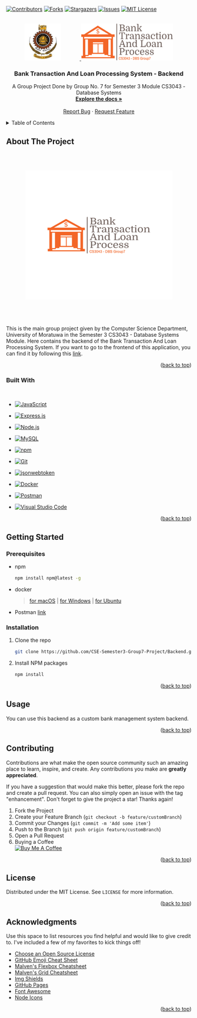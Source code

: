 
<a name="readme-top"></a>

[![Contributors][contributors-shield]][contributors-url]
[![Forks][forks-shield]][forks-url]
[![Stargazers][stars-shield]][stars-url]
[![Issues][issues-shield]][issues-url]
[![MIT License][license-shield]][license-url]



<!-- PROJECT LOGO -->
<br />
<div align="center">
  <a href="https://github.com/CSE-Semester3-Group7-Project/Backend/">
    <img src="assets/uom.png" alt="Logo" width="100" height="100" style = "margin: 0 50px 0 0">
    <img src="assets/logo.png" alt="Logo" width="250" height="100" margin="0 10 0">
  </a>

  <h3 align="center">Bank Transaction And Loan Processing System - Backend</h3>

  <p align="center">
    A Group Project Done by Group No. 7 for Semester 3 Module CS3043 - Database Systems
    <br />
    <a href="https://github.com/CSE-Semester3-Group7-Project/Backend/assets/ProjectDescription.pdf"><strong>Explore the docs »</strong></a>
    <br />
    <br />
    <a href="https://github.com/CSE-Semester3-Group7-Project/Backend/issues">Report Bug</a>
    ·
    <a href="https://github.com/CSE-Semester3-Group7-Project/Backend/pulls">Request Feature</a>
  </p>
</div>



<!-- TABLE OF CONTENTS -->
<details>
  <summary>Table of Contents</summary>
  <ol>
    <li>
      <a href="#about-the-project">About The Project</a>
      <ul>
        <li><a href="#built-with">Built With</a></li>
      </ul>
    </li>
    <li>
      <a href="#getting-started">Getting Started</a>
      <ul>
        <li><a href="#prerequisites">Prerequisites</a></li>
        <li><a href="#installation">Installation</a></li>
      </ul>
    </li>
    <li><a href="#usage">Usage</a></li>
    <li><a href="#contributing">Contributing</a></li>
    <li><a href="#license">License</a></li>
    <li><a href="#acknowledgments">Acknowledgments</a></li>
  </ol>
</details>



<!-- ABOUT THE PROJECT -->
## About The Project
<div align = center>
  <img src="assets/logo1.png" alt="Logo" width="400" height="350" style = "margin: 50px">
</div>
<br>
This is the main group project given by the Computer Science Department, University of Moratuwa in the Semester 3 CS3043 - Database Systems Module. Here contains the backend of the Bank Transaction And Loan Processing System. If you want to go to the frontend of this application, you can find it by following this <a href="https://github.com/CSE-Semester3-Group7-Project/Frontend">link</a>.

<p align="right">(<a href="#readme-top">back to top</a>)</p>



### Built With
<br>

- [![JavaScript](https://img.shields.io/badge/JavaScript-standard-brightgreen.svg?logo=javascript)](https://standardjs.com)

- [![Express.js](https://img.shields.io/badge/Express.js-4.x-brightgreen.svg?logo=node.js)](https://expressjs.com)

- [![Node.js](https://img.shields.io/badge/Node.js-14.x-brightgreen.svg?logo=node.js)](https://nodejs.org)

- [![MySQL](https://img.shields.io/badge/MySQL-8.x-brightgreen.svg?logo=mysql)](https://www.mysql.com/)

- [![npm](https://img.shields.io/badge/npm-6.x-brightgreen.svg?logo=npm)](https://www.npmjs.com/)

- [![Git](https://img.shields.io/badge/Git-2.x-brightgreen.svg?logo=git)](https://git-scm.com/)

- [![jsonwebtoken](https://img.shields.io/badge/jsonwebtoken-8.x-brightgreen.svg?logo=npm)](https://www.npmjs.com/package/jsonwebtoken)

- [![Docker](https://img.shields.io/badge/Docker-19.x-brightgreen.svg?logo=docker)](https://www.docker.com/)

- [![Postman](https://img.shields.io/badge/Postman-7.x-brightgreen.svg?logo=postman)](https://www.postman.com/)

- [![Visual Studio Code](https://img.shields.io/badge/Visual%20Studio%20Code-1.x-brightgreen.svg?logo=visual-studio-code)](https://code.visualstudio.com/)


<p align="right">(<a href="#readme-top">back to top</a>)</p>



<!-- GETTING STARTED -->
## Getting Started


### Prerequisites

* npm
  ```sh
  npm install npm@latest -g
  ```
* docker
  > <a href="https://docs.docker.com/docker-for-mac/install/">for macOS</a> |
  <a href="https://docs.docker.com/docker-for-windows/install/">for Windows</a> |
  <a href="https://docs.docker.com/engine/install/ubuntu/">for Ubuntu</a>

* Postman <a href="https://www.postman.com/">link</a>
### Installation

1. Clone the repo
   ```sh
   git clone https://github.com/CSE-Semester3-Group7-Project/Backend.git
   ```
2. Install NPM packages
   ```sh
   npm install
   ```

<p align="right">(<a href="#readme-top">back to top</a>)</p>



<!-- USAGE EXAMPLES -->
## Usage

You can use this backend as a custom bank management system backend.


<p align="right">(<a href="#readme-top">back to top</a>)</p>



<!-- CONTRIBUTING -->
## Contributing

Contributions are what make the open source community such an amazing place to learn, inspire, and create. Any contributions you make are **greatly appreciated**.

If you have a suggestion that would make this better, please fork the repo and create a pull request. You can also simply open an issue with the tag "enhancement".
Don't forget to give the project a star! Thanks again!

1. Fork the Project
2. Create your Feature Branch (`git checkout -b feature/customBranch`)
3. Commit your Changes (`git commit -m 'Add some item'`)
4. Push to the Branch (`git push origin feature/customBranch`)
5. Open a Pull Request
6. Buying a Coffee <br>
[![Buy Me A Coffee](https://img.shields.io/badge/Buy%20Me%20A%20Coffee-black?style=for-the-badge&logo=buy-me-a-coffee)](https://www.buymeacoffee.com/damiBauY)


<p align="right">(<a href="#readme-top">back to top</a>)</p>



<!-- LICENSE -->
## License

Distributed under the MIT License. See `LICENSE` for more information.

<p align="right">(<a href="#readme-top">back to top</a>)</p>

<!-- ACKNOWLEDGMENTS -->
## Acknowledgments

Use this space to list resources you find helpful and would like to give credit to. I've included a few of my favorites to kick things off!

* [Choose an Open Source License](https://choosealicense.com)
* [GitHub Emoji Cheat Sheet](https://www.webpagefx.com/tools/emoji-cheat-sheet)
* [Malven's Flexbox Cheatsheet](https://flexbox.malven.co/)
* [Malven's Grid Cheatsheet](https://grid.malven.co/)
* [Img Shields](https://shields.io)
* [GitHub Pages](https://pages.github.com)
* [Font Awesome](https://fontawesome.com)
* [Node Icons](https://Node-icons.github.io/Node-icons/search)

<p align="right">(<a href="#readme-top">back to top</a>)</p>



<!-- MARKDOWN LINKS & IMAGES -->
<!-- https://www.markdownguide.org/basic-syntax/#reference-style-links -->

[contributors-shield]: https://img.shields.io/github/contributors/CSE-Semester3-Group7-Project/Backend.svg?style=for-the-badge
[contributors-url]: https://github.com/CSE-Semester3-Group7-Project/Backend/graphs/contributors
[forks-shield]: https://img.shields.io/github/forks/CSE-Semester3-Group7-Project/Backend.svg?style=for-the-badge
[forks-url]: https://github.com/CSE-Semester3-Group7-Project/Backend/network/members
[stars-shield]: https://img.shields.io/github/stars/CSE-Semester3-Group7-Project/Backend.svg?style=for-the-badge
[stars-url]: https://github.com/CSE-Semester3-Group7-Project/Backend/stargazers
[issues-shield]: https://img.shields.io/github/issues/CSE-Semester3-Group7-Project/Backend.svg?style=for-the-badge
[issues-url]: https://github.com/CSE-Semester3-Group7-Project/Backend/issues
[license-shield]: https://img.shields.io/github/license/CSE-Semester3-Group7-Project/Backend.svg?style=for-the-badge
[license-url]: https://github.com/CSE-Semester3-Group7-Project/Backend/LICENSE